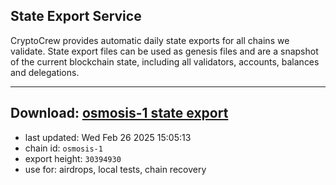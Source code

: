 ## State Export Service
CryptoCrew provides automatic daily state exports for all chains we validate. State export files can be used as genesis files and are a snapshot of the current blockchain state, including all validators, accounts, balances and delegations.

---
**Download: [osmosis-1 state export](https://dl-eu2.ccvalidators.com/SERVICE/osmosis/osmosis-1_export_30394930.json)**
---

- last updated: Wed Feb 26 2025 15:05:13
- chain id: `osmosis-1`
- export height: `30394930`
- use for: airdrops, local tests, chain recovery
